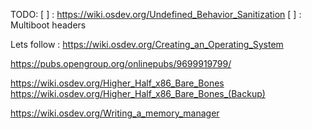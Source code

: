 TODO:
[ ] : https://wiki.osdev.org/Undefined_Behavior_Sanitization
[ ] : Multiboot headers


Lets follow : https://wiki.osdev.org/Creating_an_Operating_System

https://pubs.opengroup.org/onlinepubs/9699919799/

https://wiki.osdev.org/Higher_Half_x86_Bare_Bones
https://wiki.osdev.org/Higher_Half_x86_Bare_Bones_(Backup)

https://wiki.osdev.org/Writing_a_memory_manager